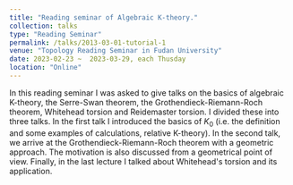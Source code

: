 ```yaml
---
title: "Reading seminar of Algebraic K-theory."
collection: talks
type: "Reading Seminar"
permalink: /talks/2013-03-01-tutorial-1
venue: "Topology Reading Seminar in Fudan University"
date: 2023-02-23 ~  2023-03-29, each Thusday
location: "Online"
---
```


In this reading seminar I was asked to give talks on the basics of algebraic K-theory, the Serre-Swan theorem, the Grothendieck-Riemann-Roch theorem, Whitehead torsion and Reidemaster torsion. I divided these into three talks. In the first talk I introduced the basics of $K_0$ (i.e. the definition and some examples of calculations, relative K-theory). In the second talk, we arrive at the Grothendieck-Riemann-Roch theorem with a geometric approach. The motivation is also discussed from a geometrical point of view. Finally, in the last lecture I talked about Whitehead's torsion and its application.
